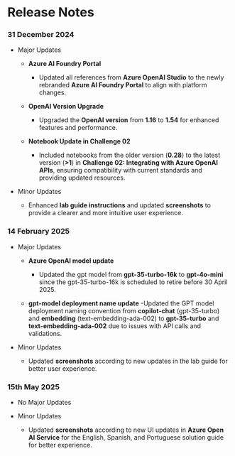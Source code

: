 # Release Notes

### 31 December 2024

-  Major Updates

    - **Azure AI Foundry Portal**
        - Updated all references from **Azure OpenAI Studio** to the newly rebranded **Azure AI Foundry Portal** to align with platform changes.

    - **OpenAI Version Upgrade**
        - Upgraded the **OpenAI version** from **1.16** to **1.54** for enhanced features and performance.

    - **Notebook Update in Challenge 02**  
        - Included notebooks from the older version (**0.28**) to the latest version (**>1**) in **Challenge 02: Integrating with Azure OpenAI APIs**, ensuring compatibility with current standards and providing updated resources.

- Minor Updates
  
  - Enhanced **lab guide instructions** and updated **screenshots** to provide a clearer and more intuitive user experience. 

### 14 February 2025

-  Major Updates

    - **Azure OpenAI model update**
        - Updated the gpt model from **gpt-35-turbo-16k** to **gpt-4o-mini** since the gpt-35-turbo-16k is scheduled to retire before 30 April 2025.

    - **gpt-model deployment name update**
        -Updated the GPT model deployment naming convention from **copilot-chat** (gpt-35-turbo) and **embedding** (text-embedding-ada-002) to **gpt-35-turbo** and **text-embedding-ada-002** due to issues with API calls and validations.

- Minor Updates
  
  - Updated **screenshots** according to new updates in the lab guide for better user experience. 


### 15th May 2025

-  No Major Updates
  
- Minor Updates
  
  - Updated **screenshots** according to new UI updates in **Azure Open AI Service** for the  English, Spanish, and Portuguese solution guide for better experience. 
